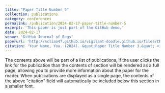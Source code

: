 ```yaml
---
title: "Paper Title Number 5"
collection: publications
category: conferences
permalink: /publication/2024-02-17-paper-title-number-5
excerpt: 'This paper is just part of the GitHub demo.'
date: 2024-02-17
venue: 'GitHub Journal of Bugs'
paperurl: 'http://scliao47.github.io/vigilant-doodle.github.io/files/CDC_2024__FINAL___Robust_Online_Convex_Optimization_for_Disturbance_Rejection.pdf'
citation: 'Your Name, You. (2024). &quot;Paper Title Number 3.&quot; <i>GitHub Journal of Bugs</i>. 1(3).'
---
```


The contents above will be part of a list of publications, if the user clicks the link for the publication than the contents of section will be rendered as a full page, allowing you to provide more information about the paper for the reader. When publications are displayed as a single page, the contents of the above "citation" field will automatically be included below this section in a smaller font.
